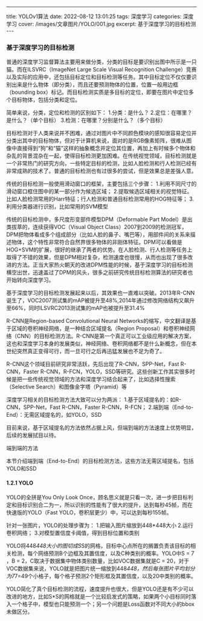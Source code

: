 ---
title: YOLOv1算法
date: 2022-08-12 13:01:25
tags: 深度学习
categories: 深度学习
cover: /images/文章图片/YOLO/001.jpg
excerpt: 基于深度学习的目标检测
--- 
### 基于深度学习的目标检测

普通的深度学习监督算法主要用来做分类，分类的目标是要识别出图中所示是一只猫。而在ILSVRC（ImageNet Large Scale Visual Recognition Challenge）竞赛以及实际的应用中，还包括目标定位和目标检测等任务。其中目标定位不仅仅要识别出来是什么物体（即分类），而且还要预测物体的位置，位置一般用边框（bounding box）标记。而目标检测实质是多目标的定位，即要在图片中定位多个目标物体，包括分类和定位。

简单来说，分类，定位和检测的区别如下：
1.分类：是什么？
2.定位：在哪里？是什么？（单个目标）
3.检测：在哪里？分别是什么？（多个目标）

目标检测对于人类来说并不困难，通过对图片中不同颜色模块的感知很容易定位并分类出其中的目标物体，但对于计算机来说，面对的是RGB像素矩阵，很难从图像中直接得到“狗”和“猫”这样的抽象概念并定位其位置，再加上有时候多个物体和杂乱的背景混杂在一起，使得目标检测更加困难。在传统视觉领域，目标检测就是一个非常热门的研究方向，一些特定目标的检测，比如人脸检测和行人检测已经有非常成熟的技术了。普通的目标检测也有过很多的尝试，但是效果总是差强人意。

传统的目标检测一般使用滑动窗口的框架，主要包括三个步骤：
1.利用不同尺寸的滑动窗口框住图中的某一部分作为候选区域；
2.提取候选区域相关的视觉特征。比如人脸检测常用的Harr特征；行人检测和普通目标检测常用的HOG特征等；
3.利用分类器进行识别，比如常用的SVM模型

传统的目标检测中，多尺度形变部件模型DPM（Deformable Part Model）是出类拔萃的，连续获得VOC（Visual Object Class）2007到2009的检测冠军，DPM把物体看成多个组成部分（比如人脸的鼻子、嘴巴等），用部件间的关系来描述物体，这个特性非常符合自然界很多物体的非刚体特征。DPM可以看做是HOG+SVM的扩展，很好的继承了两者的优势。在人脸检测、行人检测等任务上取得了不错的效果，但是DPM相对复杂，检测速度也很慢，从而也出现了很多改进的方法。正当大家热火朝天的改进DPM性能的时候，基于深度学习的目标检测横空出世，迅速盖过了DPM的风头，很多之前研究传统目标检测算法的研究者也开始转向深度学习。

基于深度学习的目标检测发展起来以后，其效果也一直难以突破。2013年R-CNN诞生了，VOC2007测试集的mAP被提升至48%,2014年通过修改网络结构又飙升至66%，同时ILSVRC2013测试集的mAP也被提升至31.4%

R-CNN是Region-based Convolutional Neural Networks的缩写，中文翻译是基于区域的卷积神经网络，是一种结合区域提名（Region Proposal）和卷积神经网络（CNN）的目标检测方法。R-CNN是第一个真正可以工业级应用的解决方案，这也和深度学习本身的发展类似，神经网络、卷积网络都不是什么新概念，但在本世纪突然真正变得可行，而一旦可行之后再迅猛发展也不足为奇了。

R-CNN这个领域目前研究非常活跃，先后出现了R-CNN，SPP-Net，Fast R-CNN，Faster R-CNN，R-FCN，YOLO，SSD等研究。这些创新工作其实很多时候是把一些传统视觉领域的方法和深度学习结合起来了，比如选择性搜索（Selective Search）和图像金字塔（Pyramid）等

深度学习相关的目标检测方法大致可以分为两派：
1.基于区域提名的：如R-CNN，SPP-Net，Fast R-CNN，Faster R-CNN，R-FCN；
2.端到端（End-to-End）：无需区域提名的，如YOLO，SSD

目前来说，基于区域提名的方法依然占据上风，但端到端的方法速度上优势明显，后续的发展拭目以待。

端到端的方法

本节介绍端到端（End-to-End）的目标检测方法，这些方法无需区域提名，包括YOLO和SSD

#### 1.2.1 YOLO
YOLO的全拼是You Only Look Once，顾名思义就是只看一次，进一步把目标判定和目标识别合二为一，所以识别的性能有了很大的提升，达到每秒45帧，而在快速版的YOLO（Fast YOLO，卷积层更少）中，可以达到每秒155帧。

针对一张图片，YOLO的处理步骤为：
1.把输入图片缩放到448*448大小
2.运行卷积网络；
3.对模型置信度卡阈值，得到目标位置和类别

YOLO将448*448大小的图切成S*S的网格，目标中心点所在的搁置负责该目标的相关检测，每个网络预测B个边框及其置信度，以及C种类别的概率。YOLO中S = 7 ，B = 2，C取决于数据集中物体类别数量，比如VOC数据集就是C = 20，对于VOC数据集来说，YOLO就是把图片统一缩放到448*448，然后每张图片平均划分为7*7=49个小格子，每个格子预测2个矩形框及其置信度，以及20中类别的概率。

YOLO简化了真个目标检测的流程，速度提升也很大，但是YOLO还是有不少可以改进的地方，比如S*S的网格就是一个比较启发式的策略，如果两个小目标同时落入一个格子中，模型也只能预测一个；另一个问题是Loss函数对不同大小的bbox未做区分。
